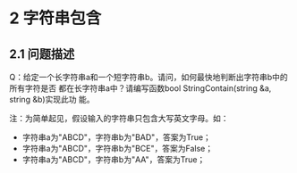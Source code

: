 # 2 字符串包含 #

## 2.1 问题描述 ##

Q：给定一个长字符串a和一个短字符串b。请问，如何最快地判断出字符串b中的所有字符是否
都在长字符串a中？请编写函数bool StringContain(string &a, string &b)实现此功
能。

注：为简单起见，假设输入的字符串只包含大写英文字母。如：
- 字符串a为"ABCD"，字符串b为"BAD"，答案为True；
- 字符串a为"ABCD"，字符串b为"BCE"，答案为False；
- 字符串a为"ABCD"，字符串b为"AA"，答案为True；